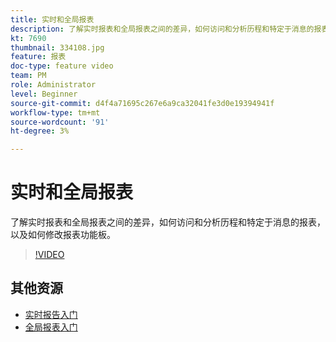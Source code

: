 ```yaml
---
title: 实时和全局报表
description: 了解实时报表和全局报表之间的差异，如何访问和分析历程和特定于消息的报表，以及如何修改报表功能板。  
kt: 7690
thumbnail: 334108.jpg
feature: 报表
doc-type: feature video
team: PM
role: Administrator
level: Beginner
source-git-commit: d4f4a71695c267e6a9ca32041fe3d0e19394941f
workflow-type: tm+mt
source-wordcount: '91'
ht-degree: 3%

---
```



# 实时和全局报表

了解实时报表和全局报表之间的差异，如何访问和分析历程和特定于消息的报表，以及如何修改报表功能板。  

>[!VIDEO](https://video.tv.adobe.com/v/334108?quality=12)

## 其他资源

* [实时报告入门](https://experienceleague.adobe.com/docs/journey-optimizer/using/reporting/live-report/live-report.html)
* [全局报表入门](https://experienceleague.adobe.com/docs/journey-optimizer/using/reporting/global-report/global-report.html)

